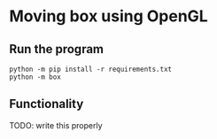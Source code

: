 # Moving box using OpenGL

## Run the program

```
python -m pip install -r requirements.txt
python -m box
```

## Functionality
TODO: write this properly 